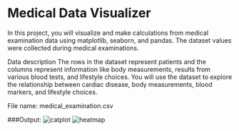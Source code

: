 # Medical Data Visualizer

In this project, you will visualize and make calculations from medical examination data using matplotlib, seaborn, and pandas. The dataset values were collected during medical examinations.

Data description
The rows in the dataset represent patients and the columns represent information like body measurements, results from various blood tests, and lifestyle choices. You will use the dataset to explore the relationship between cardiac disease, body measurements, blood markers, and lifestyle choices.

File name: medical_examination.csv


###Output:
![catplot](https://user-images.githubusercontent.com/57979852/166865534-401e7c47-5935-4efc-9730-1abfb473011d.png)
![heatmap](https://user-images.githubusercontent.com/57979852/166865538-95b16944-e329-450b-9b67-a5565882ae02.png)


